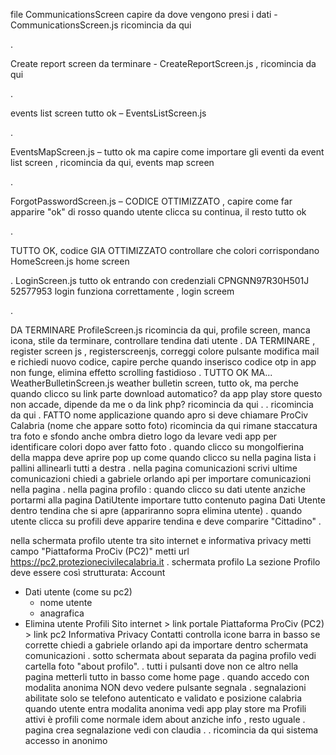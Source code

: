 file CommunicationsScreen capire da dove vengono presi i dati - CommunicationsScreen.js ricomincia da qui

.

Create report screen da terminare - CreateReportScreen.js , ricomincia da qui

.

events list screen tutto ok – EventsListScreen.js

.

EventsMapScreen.js – tutto ok ma capire come importare gli eventi da event list screen , ricomincia da qui, events map screen

.

ForgotPasswordScreen.js – CODICE OTTIMIZZATO , capire come far apparire "ok" di rosso quando utente clicca su continua, il resto tutto ok

.

TUTTO OK, codice GIA OTTIMIZZATO controllare che colori corrispondano HomeScreen.js home screen

.
LoginScreen.js tutto ok entrando con credenziali
CPNGNN97R30H501J
52577953
login funziona correttamente , login screem

.

DA TERMINARE ProfileScreen.js ricomincia da qui, profile screen, manca icona, stile da terminare, controllare tendina dati utente
.
DA TERMINARE , register screen js , registerscreenjs, correggi colore pulsante modifica mail e richiedi nuovo codice, capire perche quando inserisco codice otp in app non funge, elimina effetto scrolling fastidioso
.
TUTTO OK MA... WeatherBulletinScreen.js weather bulletin screen, tutto ok, ma perche quando clicco su link parte download automatico? da app play store questo non accade, dipende da me o da link php? ricomincia da qui
.
.
ricomincia da qui
.
FATTO nome applicazione quando apro si deve chiamare ProCiv Calabria (nome che appare sotto foto)
ricomincia da qui rimane staccatura tra foto e sfondo anche ombra dietro logo da levare
vedi app per identificare colori dopo aver fatto foto
.
quando clicco su mongolfierina della mappa deve aprire pop up come quando clicco su
nella pagina lista i pallini allinearli tutti a destra
.
nella pagina comunicazioni scrivi ultime comunicazioni
chiedi a gabriele orlando api per importare comunicazioni nella pagina
.
nella pagina profilo : quando clicco su dati utente anziche portarmi alla pagina DatiUtente importare tutto contenuto pagina Dati Utente dentro tendina che si apre (appariranno sopra elimina utente)
.
quando utente clicca su profili deve apparire tendina e deve comparire "Cittadino"
.

nella schermata profilo utente tra sito internet e informativa privacy metti campo "Piattaforma ProCiv (PC2)" metti url https://pc2.protezionecivilecalabria.it
.
schermata profilo
La sezione Profilo deve essere così strutturata:
Account

- Dati utente (come su pc2)
  - nome utente
  - anagrafica
- Elimina utente
  Profili
  Sito internet > link portale
  Piattaforma ProCiv (PC2) > link pc2
  Informativa Privacy
  Contatti
  controlla icone barra in basso se corrette
  chiedi a gabriele orlando api da importare dentro schermata comunicazioni
  .
  sotto schermata about separata da pagina profilo vedi cartella foto "about profilo".
  .
  tutti i pulsanti dove non ce altro nella pagina metterli tutto in basso come home page
  .
  quando accedo con modalita anonima NON devo vedere pulsante segnala
  .
  segnalazioni abilitate solo se telefono autenticato e validato e posizione calabria
  quando utente entra modalita anonima vedi app play store ma Profili attivi è profili come normale idem about anziche info , resto uguale
  .
  pagina crea segnalazione vedi con claudia
  .
  .
  ricomincia da qui sistema accesso in anonimo

